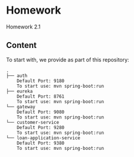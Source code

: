 # Homework
Homework 2.1

## Content

To start with, we provide as part of this repository:


```
.
├── auth
    Default Port: 9180
    To start use: mvn spring-boot:run
├── eureka
    Default Port: 8761
    To start use: mvn spring-boot:run
└── gateway
    Default Port: 9080
    To start use: mvn spring-boot:run
└── customer-service
    Default Port: 9280
    To start use: mvn spring-boot:run
└── loan-application-service
    Default Port: 9380
    To start use: mvn spring-boot:run

```